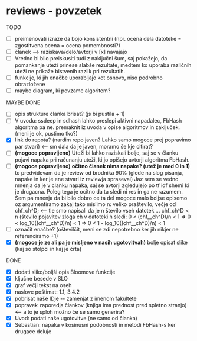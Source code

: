 # reviews - povzetek

TODO
- [ ] preimenovati izraze da bojo konsistentni (npr. ocena dela datoteke = zgostitvena ocena = ocena pomembnosti?)
- [ ] članek --> raziskava/delo/avtorji v [x] navajajo
- [ ] Vredno bi bilo preiskusiti tudi z naključni šum, saj pokažejo, da pomankanje uteži prinese slabše rezultate, medtem ko uporaba različnih uteži ne prikaže bistvenih razlik pri rezultatih.
- [ ] funkcije, ki jih enačbe uporabljajo kot osnovo, niso podrobno obrazložene
- [ ] maybe diagram, ki povzame algoritem?

MAYBE DONE
- [ ] opis strukture članka brisat? (js bi pustila + 1)
- [ ] V uvodu: ssdeep in sdhash lahko preslepi aktivni napadalec, FbHash algoritma pa ne. premaknit iz uvoda v opise algoritmov in zaključek. (meni je ok, pustimo tko?)
- [x] link do repota? (nardim repo javen? Lahko samo mogoce prej popravimo par stvari) <-- sm dala da je javen, moramo še kje citirat?
- [ ] **(mogoce popravljeno)** Uteži bi lahko raziskali bolje, saj se v članku pojavi napaka pri računanju uteži, ki jo opišejo avtorji algoritma FbHash.
- [ ] **(mogoce popravljeno)** **očitno članek nima napake? (utež je med 0 in 1)** to predvidevam da je review od brodnika 90% (glede na slog pisanja, napake in ker je ene stvari iz reviewja spraseval) Jaz sem se vedno mnenja da je v clanku napaka, saj se avtorji zgledujejo po tf idf shemi ki je drugacna. Poleg tega je ocitno da ta sledi ni res in ga ne razumem. Sem pa mnenja da bi bilo dobro ce ta del mogoce malo boljse opisemo oz argumentiramo zakaj tako mislimo
	n: veliko praštevilo, večje od chf_ch^D;  <-- tle smo napisali da je n število vseh datotek ...
	chf_ch^D < n (število pojavitev zloga ch v datoteki h
	sledi: 0 < (chf__ch^D)/n < 1 => 0 < log_10((chf__ch^D)/n) < 1 => 0 < 1 - log_10((chf__ch^D)/n) < 1
- [ ] označit enačbe? (oštevilčit, meni se zdi nepotrebno ker jih nikjer ne referenciramo +1)
- [x] **(mogoce je ze ali pa je misljeno v nasih ugotovitvah)** bolje opisat slike (kaj so stolpci in kaj je črta)

DONE
- [x] dodati sliko/boljši opis Bloomove funkcije
- [x] ključne besede v SLO
- [x] graf večji tekst na oseh
- [x] naslove poštimat: 1.1, 3.4.2
- [x] pobrisat naše IDje -- zamenjat z imenom fakultete
- [x] popravek zaporedja člankov (knjiga ima prednost pred spletno stranjo) <-- a to je sploh možno če se samo generira?
- [x] Uvod: podati naše ugotovitve (ne samo od članka)
- [x] Sebastian: napaka v kosinusni podobnosti in metodi FbHash-s ker drugace deluje
